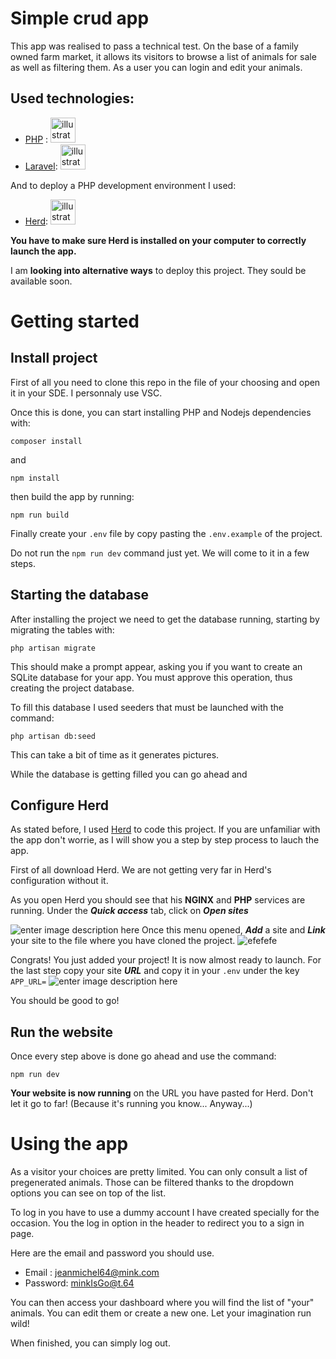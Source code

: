 

  

# Simple crud app

 This app was realised to pass a technical test. On the base of a family owned farm market, it allows its visitors to browse a list of animals for sale as well as filtering them. As a user you can login and edit your animals.

## Used technologies:


 - [PHP](https://www.php.net/) :  <img src="https://www.vectorlogo.zone/logos/php/php-icon.svg" alt="illustrator" width="40" height="40"/>
 - [Laravel](https://laravel.com/):  <img src="https://www.vectorlogo.zone/logos/laravel/laravel-icon.svg" alt="illustrator" width="40" height="40"/>

And to deploy a PHP development environment I used:

 - [Herd](https://herd.laravel.com): <img src="https://external-content.duckduckgo.com/iu/?u=https%3A%2F%2Fherd.laravel.com%2Fimages%2Fappicon.png&f=1&nofb=1&ipt=f3e0c903c077d2e36de4aae25170a64cd2c6b31dc52cb4042ff9dfda6989878d&ipo=images" alt="illustrator" width="40" height="40"/>
 
**You have to make sure Herd is installed on your computer to correctly launch the app.** 

I am **looking into alternative ways** to deploy this project. They sould be available soon.






# Getting started

## Install project

First of all you need to clone this repo in the file of your choosing and open it in your SDE. I personnaly use VSC.

Once this is done, you can start installing PHP and Nodejs dependencies with:

    composer install
and

    npm install

then build the app by running:

    npm run build
  
  Finally create your `.env` file by copy pasting the `.env.example` of the project.
  
  Do not run the `npm run dev` command just yet. We will come to it in a few steps.
  
## Starting the database

After installing the project we need to get the database running, starting by migrating the tables with:

    php artisan migrate
    
This should make a prompt appear, asking you if you want to create an SQLite database for your app. You must approve this operation, thus creating the project database.

To fill this database I used seeders that must be launched with the command:

    php artisan db:seed

This can take a bit of time as it generates pictures.

While the database is getting filled you can go ahead and

## Configure Herd

As stated before, I used [Herd](https://herd.laravel.com) to code this project. If you are unfamiliar with the app don't worrie, as I will show you a step by step process to lauch the app.

First of all download Herd. We are not getting very far in Herd's configuration without it.

As you open Herd you should see that his **NGINX** and **PHP** services are running. 
Under the ***Quick access*** tab, click on ***Open sites***

![enter image description here](https://i.imgur.com/Pq0Tou3.png)
 Once this menu opened, ***Add*** a site and ***Link*** your site to the file where you have cloned the project.
![efefefe](https://i.imgur.com/mFJWh6M.png)

Congrats! You just added your project! It is now almost ready to launch. 
 For the last step copy your site ***URL*** and copy it in your `.env` under the key `APP_URL=`
![enter image description here](https://i.imgur.com/6tkCwHF.png)

You should be good to go!

## Run the website

Once every step above is done go ahead and use the command:

    npm run dev
   
   **Your website is now running** on the URL you have pasted for Herd. Don't let it go to far!
   (Because it's running you know... Anyway...)

# Using the app

As a visitor your choices are pretty limited. You can only consult a list of pregenerated animals.
Those can be filtered thanks to the dropdown options you can see on top of the list.

To log in you have to use a dummy account I have created specially for the occasion. You the log in option in the header to redirect you to a sign in page.

Here are the email and password you should use. 

 - Email : jeanmichel64@mink.com
 - Password: minkIsGo@t.64

You can then access your dashboard where you will find the list of "your" animals. You can edit them or create a new one. Let your imagination run wild!

When finished, you can simply log out.
